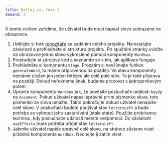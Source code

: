 ```yaml
---
title: Datluj.cz, fáze 1
demand: 3
---
```


V tomto cvičení zařídíme, že uživatel bude moci napsat slovo zobrazené na obrazovce. 

1. Udělejte si fork [repozitáře](https://github.com/Czechitas-podklady-WEB/datluj.cz) se zadáním celého projektu. Nainstalujte závislosti a prohlédněte si strukturu projektu. Po spuštění stránky uvidíte na obrazovce jedno slovo vykreslené pomocí komponenty `Wordbox`. 
1. Prostudujte si zdrojový kód a seznamte se s tím, jak aplikace funguje.
1. Prohlédněte si kompnentu `Stage`. Prozatím si nevšímejte funkce `generateWord`, tu máme připravenou na později. Ve stavu komponenty nemáme uložen jen jeden řetězec ale celé pole slov. To je také příprava na později. Dokud neřekneme jinak, budeme pracovat s jednoprvkovým polem.
1. Upravte komponentu `Wordbox` tak, že pověsíte posluchače události `keyUp` na `document`. Pokud uživatel napsal správně první písmenko slova, toto písmenko ze slova umažte. Takto pokračujte dokud uživatel nenapíše celé slovo. V posluchači budete používat stav `lettersLeft` a bude potřeba se vyhnout jeho zastarávání (stale state). Použijte probíranou techniku, kdy posluchače události měníte svépomocí. Do závislostí `useEffectu` bude potřeba přidat stav `lettersLeft`. 
1. Jakmile uživatel napíše správně celé slovo, na stránce zůstane viset prázdná komponenta `Wordbox`. Nechejte ji zatím viset. 

